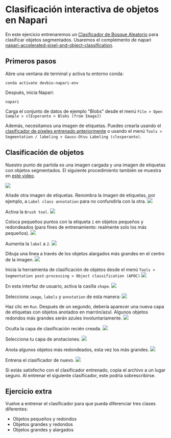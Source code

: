 # Clasificación interactiva de objetos en Napari

En este ejercicio entrenaremos un [Clasificador de Bosque Aleatorio](https://es.wikipedia.org/wiki/Random_forest) para clasificar objetos segmentados.
Usaremos el complemento de napari [napari-accelerated-pixel-and-object-classification](https://www.napari-hub.org/plugins/napari-accelerated-pixel-and-object-classification).

## Primeros pasos

Abre una ventana de terminal y activa tu entorno conda:

```
conda activate devbio-napari-env
```

Después, inicia Napari:

```
napari
```

Carga el conjunto de datos de ejemplo "Blobs" desde el menú `File > Open Sample > clEsperanto > Blobs (from ImageJ)`

Además, necesitamos una imagen de etiquetas. Puedes crearla usando el [clasificador de píxeles entrenado anteriormente](machine_learning:pixel_classification)
o usando el menú `Tools > Segmentation / labeling > Gauss-Otsu Labeling (clesperanto)`.

## Clasificación de objetos

Nuestro punto de partida es una imagen cargada y una imagen de etiquetas con objetos segmentados. El siguiente procedimiento también se muestra en [este video](apoc_object_classification.mp4).

![](apoc21.png)

Añade otra imagen de etiquetas. Renombra la imagen de etiquetas, por ejemplo, a `Label class annotation` para no confundirla con la otra.
![](apoc22.png)

Activa la `Brush tool`.
![](apoc23.png)

Coloca pequeños puntos con la etiqueta `1` en objetos pequeños y redondeados (para fines de entrenamiento: realmente solo los más pequeños).
![](apoc24.png)

Aumenta la `label` a `2`.
![](apoc25.png)

Dibuja una línea a través de los objetos alargados más grandes en el centro de la imagen.
![](apoc26.png)

Inicia la herramienta de clasificación de objetos desde el menú `Tools > Segmentation post-processing > Object classification (APOC)`
![](apoc27.png)

En esta interfaz de usuario, activa la casilla `shape`.
![](apoc28.png)

Selecciona `image`, `labels` y `annotation` de esta manera:
![](apoc29.png)

Haz clic en `Run`. Después de un segundo, debería aparecer una nueva capa de etiquetas con objetos anotados en marrón/azul. Algunos objetos redondos más grandes serán azules involuntariamente.
![](apoc30.png)

Oculta la capa de clasificación recién creada.
![](apoc31.png)

Selecciona tu capa de anotaciones.
![](apoc32.png)

Anota algunos objetos más redondeados, esta vez los más grandes.
![](apoc33.png)

Entrena el clasificador de nuevo.
![](apoc34.png)

Si estás satisfecho con el clasificador entrenado, copia el archivo a un lugar seguro. Al entrenar el siguiente clasificador, este podría sobrescribirse.

## Ejercicio extra
Vuelve a entrenar el clasificador para que pueda diferenciar tres clases diferentes:
* Objetos pequeños y redondos
* Objetos grandes y redondos
* Objetos grandes y alargados